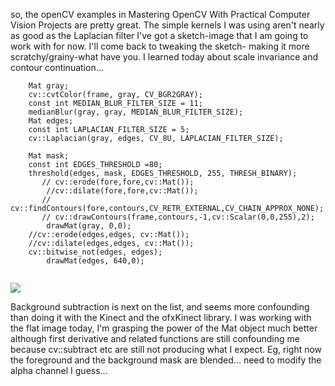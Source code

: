 so, the openCV examples in Mastering OpenCV With Practical Computer Vision Projects are pretty great. 
The simple kernels I was using aren't nearly as good as the Laplacian filter 
I've got a sketch-image that I am going to work with for now.  I'll come back to tweaking the 
sketch- making it more scratchy/grainy-what have you.  I learned today about scale invariance and contour continuation...

```
    Mat gray;
    cv::cvtColor(frame, gray, CV_BGR2GRAY);
    const int MEDIAN_BLUR_FILTER_SIZE = 11;
    medianBlur(gray, gray, MEDIAN_BLUR_FILTER_SIZE);
    Mat edges;
    const int LAPLACIAN_FILTER_SIZE = 5;
    cv::Laplacian(gray, edges, CV_8U, LAPLACIAN_FILTER_SIZE);
    
    Mat mask;
    const int EDGES_THRESHOLD =80;
    threshold(edges, mask, EDGES_THRESHOLD, 255, THRESH_BINARY);
       // cv::erode(fore,fore,cv::Mat());
        //cv::dilate(fore,fore,cv::Mat());
       // cv::findContours(fore,contours,CV_RETR_EXTERNAL,CV_CHAIN_APPROX_NONE);
       // cv::drawContours(frame,contours,-1,cv::Scalar(0,0,255),2);
        drawMat(gray, 0,0);
    //cv::erode(edges,edges, cv::Mat());
    //cv::dilate(edges,edges, cv::Mat());
    cv::bitwise_not(edges, edges);
        drawMat(edges, 640,0);
        
```    

![](https://raw.github.com/cindyloo/devart-template/master/project_images/laplacian2.png)

Background subtraction is next on the list, and seems more confounding than doing it with the Kinect and the ofxKinect library.  I was working with the flat image today, I'm grasping the power of the Mat object much better although first derivative and related functions are still confounding me because cv::subtract etc are still not producing what I expect. Eg, right now the foreground and the background mask are blended... need to modify the alpha channel I guess...

